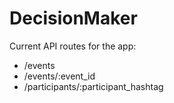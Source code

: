 DecisionMaker
=============

Current API routes for the app:

- /events
- /events/:event_id
- /participants/:participant_hashtag